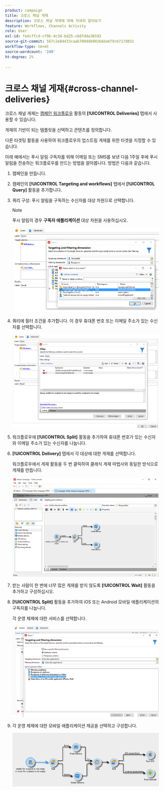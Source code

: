 ```yaml
---
product: campaign
title: 크로스 채널 게재
description: 크로스 채널 게재에 대해 자세히 알아보기
feature: Workflows, Channels Activity
role: User
exl-id: fedcffcd-cf9b-4c3d-bd25-cb87dda30192
source-git-commit: 567c2e84433caab708ddb9026dda6f9cb717d032
workflow-type: tm+mt
source-wordcount: '249'
ht-degree: 2%

---
```


# 크로스 채널 게재{#cross-channel-deliveries}

크로스 채널 게재는 [캠페인 워크플로우](campaign-workflows.md) 활동의 **[!UICONTROL Deliveries]** 탭에서 사용할 수 있습니다.

게재의 기반이 되는 템플릿을 선택하고 콘텐츠를 정의합니다.

다른 타겟팅 활동을 사용하여 워크플로우의 업스트림 게재를 위한 타겟을 지정할 수 있습니다.

아래 예에서는 푸시 알림 구독자를 위해 이메일 또는 SMS를 보낸 다음 1주일 후에 푸시 알림을 전송하는 워크플로우를 만드는 방법을 알아봅니다. 방법은 다음과 같습니다.

1. 캠페인을 만듭니다.
1. 캠페인의 **[!UICONTROL Targeting and workflows]** 탭에서 **[!UICONTROL Query]** 활동을 추가합니다.
1. 쿼리 구성: 푸시 알림을 구독하는 수신자를 대상 차원으로 선택합니다.

   >[!NOTE]
   >
   >푸시 알림의 경우 **구독자 애플리케이션** 대상 차원을 사용하십시오.

   ![](assets/cross_channel_delivery_1.png)

1. 쿼리에 필터 조건을 추가합니다. 이 경우 휴대폰 번호 또는 이메일 주소가 있는 수신자를 선택합니다.

   ![](assets/cross_channel_delivery_2.png)

1. 워크플로우에 **[!UICONTROL Split]** 활동을 추가하여 휴대폰 번호가 있는 수신자와 이메일 주소가 있는 수신자를 나눕니다.
1. **[!UICONTROL Delivery]** 탭에서 각 대상에 대한 게재를 선택합니다.

   워크플로우에서 게재 활동을 두 번 클릭하여 클래식 게재 마법사와 동일한 방식으로 게재를 만듭니다.

   ![](assets/cross_channel_delivery_3.png)

1. 받는 사람이 한 번에 너무 많은 게재를 받지 않도록 **[!UICONTROL Wait]** 활동을 추가하고 구성하십시오.
1. **[!UICONTROL Split]** 활동을 추가하여 iOS 또는 Android 모바일 애플리케이션의 구독자를 나눕니다.

   각 운영 체제에 대한 서비스를 선택합니다.

   ![](assets/cross_channel_delivery_4.png)

1. 각 운영 체제에 대한 모바일 애플리케이션 제공을 선택하고 구성합니다.

   ![](assets/cross_channel_delivery_5.png)
